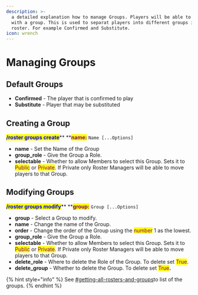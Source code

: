 ```yaml
---
description: >-
  a detailed explanation how to manage Groups. Players will be able to sign up
  with a group. This is used to separat players into different groups in a
  roster. For example Confirmed and Substitute.
icon: wrench
---
```


# Managing Groups

## Default Groups

* **Confirmed** - The player that is confirmed to play
* **Substitute** - Player that may be substituted

## Creating a Group

<mark style="color:blue;">**/roster groups create**</mark>** **<mark style="color:purple;">**name:**</mark> `Name [...Options]`

* **name** - Set the Name of the Group
* **group\_role** - Give the Group a Role.
* **selectable** - Whether to allow Members to select this Group. Sets it to <mark style="color:purple;">Public</mark> or <mark style="color:purple;">Private</mark>. If Private only Roster Managers will be able to move players to that Group.

## Modifying Groups

<mark style="color:blue;">**/roster groups modify**</mark>** **<mark style="color:purple;">**group:**</mark> `Group [...Options]`

* **group** - Select a Group to modify.
* **name** - Change the name of the Group.
* **order** - Change the order of the Group using the <mark style="color:purple;">number</mark> 1 as the lowest.
* **group\_role** - Give the Group a Role.
* **selectable** - Whether to allow Members to select this Group. Sets it to <mark style="color:purple;">Public</mark> or <mark style="color:purple;">Private</mark>. If Private only Roster Managers will be able to move players to that Group.
* **delete\_role** - Where to delete the Role of the Group. To delete set <mark style="color:purple;">True</mark>.
* **delete\_group** - Whether to delete the Group. To delete set <mark style="color:purple;">True</mark>**.**

{% hint style="info" %}
See [#getting-all-rosters-and-groups](list-rosters-and-groups.md#getting-all-rosters-and-groups "mention")to list of the groups.
{% endhint %}
